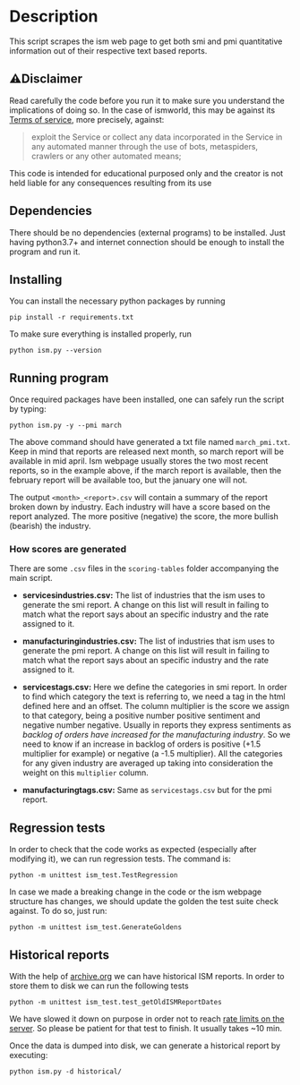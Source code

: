 # Description
This script scrapes the ism web page to get both smi and pmi quantitative information out 
of their respective text based reports. 

## ⚠️Disclaimer
Read carefully the code before you run it to make 
sure you understand the implications of doing so. In the case of ismworld, this may be 
against its [Terms of service](https://www.ismworld.org/footer/terms-of-use/), more precisely, against:
> exploit the Service or collect any data incorporated in the Service in any automated manner through the use of bots, metaspiders, crawlers or any other automated means;

This code is intended for educational purposed only and the creator is not held liable for any 
consequences resulting from its use

## Dependencies
There should be no dependencies (external programs) to be installed. Just having python3.7+ 
and internet connection should be enough to install the program and run it.

## Installing
You can install the necessary python packages by running 
```shell
pip install -r requirements.txt
```
To make sure everything is installed properly, run
```shell
python ism.py --version
```

## Running program
Once required packages have been installed, one can safely run the script by typing:
```shell
python ism.py -y --pmi march
```
The above command should have generated a txt file named `march_pmi.txt`. Keep in mind that 
reports are released next month, so march report will be available in mid april. Ism webpage 
usually stores the two most recent reports, so in the example above, if the march report 
is available, then the february report will be available too, but the january one will not.

The output `<month>_<report>.csv` will contain a summary of the report broken down by industry.
Each industry will have a score based on the report analyzed. The more positive (negative) the 
score, the more bullish (bearish) the industry.

### How scores are generated
There are some `.csv` files in the `scoring-tables` folder accompanying the main script. 
* **servicesindustries.csv:** The list of industries that the ism uses to generate the 
smi report. A change on this list will result in failing to match what the report says about 
an specific industry and the rate assigned to it.

* **manufacturingindustries.csv:** The list of industries that ism uses to generate the pmi 
report. A change on this list will result in failing to match what the report says about 
an specific industry and the rate assigned to it.

* **servicestags.csv:** Here we define the categories in smi report. In order to find which 
category the text is referring to, we need a tag in the html defined here and an offset.
The column multiplier is the score we assign to that category, being a positive number 
positive sentiment and negative number negative. Usually in reports they express sentiments 
as _backlog of orders have increased for the manufacturing industry_. So we need to know 
if an increase in backlog of orders is positive (+1.5 multiplier for example) or negative
(a -1.5 multiplier). All the categories for any given industry are averaged up taking into 
consideration the weight on this `multiplier` column.

* **manufacturingtags.csv:** Same as `servicestags.csv` but for the pmi report.

## Regression tests
In order to check that the code works as expected (especially after modifying it), we 
can run regression tests. The command is:
```shell
python -m unittest ism_test.TestRegression
```
In case we made a breaking change in the code or the ism webpage structure has changes, 
we should update the golden the test suite check against. To do so, just run:
```shell
python -m unittest ism_test.GenerateGoldens
```

## Historical reports
With the help of [archive.org](https://archive.org/) we can have historical ISM reports. 
In order to store them to disk we can run the following tests
```shell
python -m unittest ism_test.test_getOldISMReportDates
```
We have slowed it down on purpose in order not to reach [rate limits on the server](https://en.wikipedia.org/wiki/Wayback_Machine#:~:text=Starting%20in%20October%202019%2C%20users,requests%20and%20retrievals%20per%20minute.). So 
please be patient for that test to finish. It usually takes ~10 min.

Once the data is dumped into disk, we can generate a historical report by executing:
```shell
python ism.py -d historical/
```